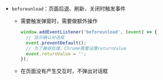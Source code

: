 - `beforeunload`：页面后退、刷新、关闭时触发事件

  - 需要触发弹窗时，需要做额外操作

    ```javascript
    window.addEventListener('beforeunload', (event) => {
      // 显示确认对话框
      event.preventDefault();
      // 为了兼容处理，Chrome需要设置returnValue
      event.returnValue = '';
    });
    ```

  - 在页面没有产生交互时，不弹出对话框

